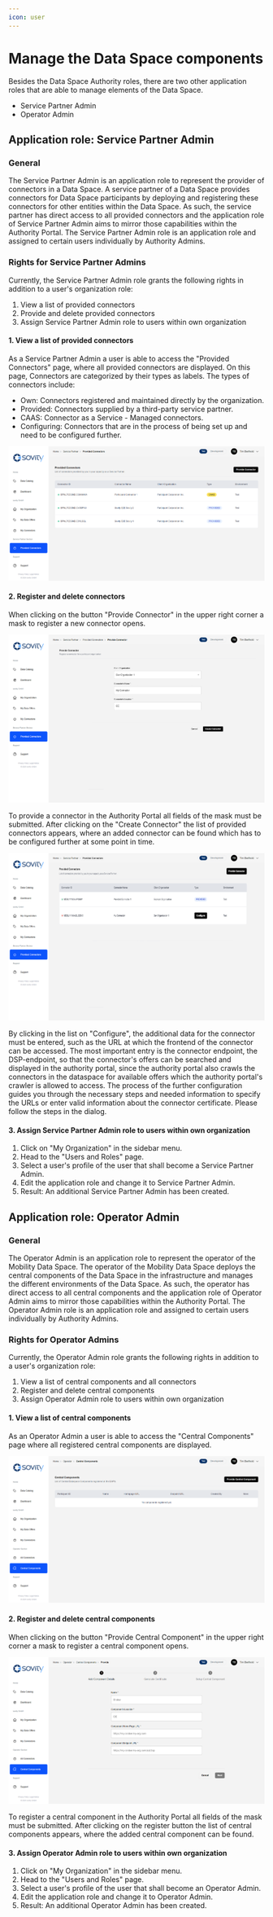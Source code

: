 ```yaml
---
icon: user
---
```


# Manage the Data Space components

Besides the Data Space Authority roles, there are two other application roles that are able to manage elements of the Data Space.

- Service Partner Admin
- Operator Admin

## Application role: Service Partner Admin

### General

The Service Partner Admin is an application role to represent the provider of connectors in a Data Space. A service partner of a Data Space provides connectors for Data Space participants by deploying and registering these connectors for other entities within the Data Space.
As such, the service partner has direct access to all provided connectors and the application role of Service Partner Admin aims to mirror those capabilities within the Authority Portal.
The Service Partner Admin role is an application role and assigned to certain users individually by Authority Admins.

### Rights for Service Partner Admins

Currently, the Service Partner Admin role grants the following rights in addition to a user's organization role:

1. View a list of provided connectors
2. Provide and delete provided connectors
3. Assign Service Partner Admin role to users within own organization

#### 1. View a list of provided connectors

As a Service Partner Admin a user is able to access the "Provided Connectors" page, where all provided connectors are displayed. On this page, Connectors are categorized by their types as labels. The types of connectors include:
- Own: Connectors registered and maintained directly by the organization.
- Provided: Connectors supplied by a third-party service partner.
- CAAS: Connector as a Service - Managed connectors.
- Configuring: Connectors that are in the process of being set up and need to be configured further.

![provide-connector](images/provide-connectors-overview.png)

#### 2. Register and delete connectors

When clicking on the button "Provide Connector" in the upper right corner a mask to register a new connector opens.

![provide-connector](images/provide-connector.png)

To provide a connector in the Authority Portal all fields of the mask must be submitted.
After clicking on the "Create Connector" the list of provided connectors appears, where an added connector can be found which has to be configured further at some point in time.

![provide-connector](images/provide-connectors-list.png)

By clicking in the list on "Configure", the additional data for the connector must be entered, such as the URL at which the frontend of the connector can be accessed.
The most important entry  is the connector endpoint, the DSP-endpoint, so that the connector's offers can be searched and displayed in the authority portal, since the authority portal also crawls the connectors in the dataspace for available offers which the authority portal's crawler is allowed to access.
The process of the further configuration guides you through the necessary steps and needed information to specify the URLs or enter valid information about the connector certificate.
Please follow the steps in the dialog.

#### 3. Assign Service Partner Admin role to users within own organization

1. Click on "My Organization" in the sidebar menu.
2. Head to the "Users and Roles" page.
3. Select a user's profile of the user that shall become a Service Partner Admin.
4. Edit the application role and change it to Service Partner Admin.
5. Result: An additional Service Partner Admin has been created.

## Application role: Operator Admin

### General

The Operator Admin is an application role to represent the operator of the Mobility Data Space. The operator of the Mobility Data Space deploys the central components of the Data Space in the infrastructure and manages the different environments of the Data Space. As such, the operator has direct access to all central components and the application role of Operator Admin aims to mirror those capabilities within the Authority Portal.
The Operator Admin role is an application role and assigned to certain users individually by Authority Admins.

### Rights for Operator Admins

Currently, the Operator Admin role grants the following rights in addition to a user's organization role:

1. View a list of central components and all connectors
2. Register and delete central components
3. Assign Operator Admin role to users within own organization

#### 1. View a list of central components

As an Operator Admin a user is able to access the "Central Components" page where all registered central components are displayed.

![central-components](images/central-components-list.png)

#### 2. Register and delete central components

When clicking on the button "Provide Central Component" in the upper right corner a mask to register a central component opens.

![provide-central-component](images/provide-central-component.png)

To register a central component in the Authority Portal all fields of the mask must be submitted.
After clicking on the register button the list of central components appears, where the added central component can be found.

#### 3. Assign Operator Admin role to users within own organization

1. Click on "My Organization" in the sidebar menu.
2. Head to the "Users and Roles" page.
3. Select a user's profile of the user that shall become an Operator Admin.
4. Edit the application role and change it to Operator Admin.
5. Result: An additional Operator Admin has been created.
